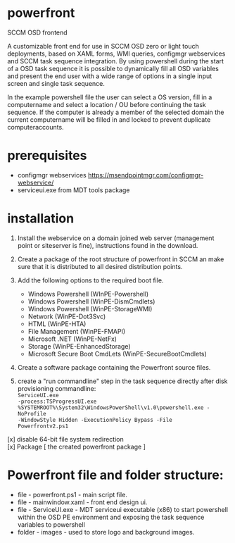 # powerfront
SCCM OSD frontend

A customizable front end for use in SCCM OSD zero or light touch deployments, based on XAML forms, WMI queries, configmgr webservices and SCCM task sequence integration. 
By using powershell during the start of a OSD task sequence it is possible to dynamically fill all OSD variables and present the end user with a wide range of options in a single input screen and single task sequence.

In the example powershell file the user can select a OS version, fill in a computername and select a location / OU before continuing the task sequence.
If the computer is already a member of the selected domain the current computername will be filled in and locked to prevent duplicate computeraccounts.

# prerequisites 
- configmgr webservices https://msendpointmgr.com/configmgr-webservice/
- serviceui.exe from MDT tools package

# installation
1. Install the webservice on a domain joined web server (management point or siteserver is fine), instructions found in the download.
2. Create a package of the root structure of powerfront in SCCM an make sure that it is distributed to all desired distribution points.
3. Add the following options to the required boot file.
    - Windows Powershell (WInPE-Powershell)
    - Windows Powershell (WinPE-DismCmdlets)
    - Windows Powershell (WinPE-StorageWMI)
    - Network (WinPE-Dot3Svc)
    - HTML (WinPE-HTA)
    - File Management (WinPE-FMAPI)
    - Microsoft .NET (WinPE-NetFx)
    - Storage (WinPE-EnhancedStorage)
    - Microsoft Secure Boot CmdLets (WinPE-SecureBootCmdlets)
4. Create a software package containing the Powerfront source files.

5. create a "run commandline" step in the task sequence directly after disk provisioning
  commandline:<br>
  <code>ServiceUI.exe -process:TSProgressUI.exe %SYSTEMROOT%\System32\WindowsPowerShell\v1.0\powershell.exe -NoProfile -WindowStyle Hidden -ExecutionPolicy Bypass -File Powerfrontv2.ps1</code>

[x] disable 64-bit file system redirection<br>
[x] Package [ the created powerfront package ]<br>


# Powerfront file and folder structure:

- file - powerfront.ps1 - main script file.
- file - mainwindow.xaml - front end design ui.
- file - ServiceUI.exe - MDT serviceui executable (x86) to start powershell within the OSD PE environment and exposing the task sequence variables to powershell
- folder - images - used to store logo and background images.

